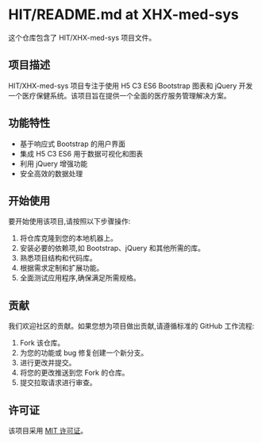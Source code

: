 # HIT/README.md at XHX-med-sys

这个仓库包含了 HIT/XHX-med-sys 项目文件。

## 项目描述

HIT/XHX-med-sys 项目专注于使用 H5 C3 ES6 Bootstrap 图表和 jQuery 开发一个医疗保健系统。该项目旨在提供一个全面的医疗服务管理解决方案。

## 功能特性

- 基于响应式 Bootstrap 的用户界面
- 集成 H5 C3 ES6 用于数据可视化和图表
- 利用 jQuery 增强功能
- 安全高效的数据处理

## 开始使用

要开始使用该项目,请按照以下步骤操作:

1. 将仓库克隆到您的本地机器上。
2. 安装必要的依赖项,如 Bootstrap、jQuery 和其他所需的库。
3. 熟悉项目结构和代码库。
4. 根据需求定制和扩展功能。
5. 全面测试应用程序,确保满足所需规格。

## 贡献

我们欢迎社区的贡献。如果您想为项目做出贡献,请遵循标准的 GitHub 工作流程:

1. Fork 该仓库。
2. 为您的功能或 bug 修复创建一个新分支。
3. 进行更改并提交。
4. 将您的更改推送到您 Fork 的仓库。
5. 提交拉取请求进行审查。

## 许可证

该项目采用 [MIT 许可证](LICENSE)。
